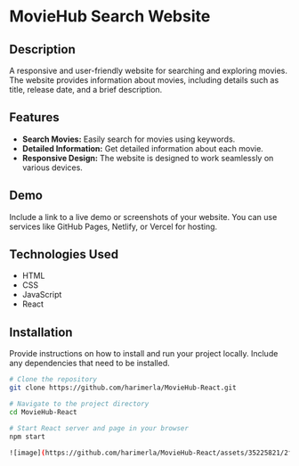 # MovieHub Search Website


## Description

A responsive and user-friendly website for searching and exploring movies. The website provides information about movies, including details such as title, release date, and a brief description.

## Features

- **Search Movies:** Easily search for movies using keywords.
- **Detailed Information:** Get detailed information about each movie.
- **Responsive Design:** The website is designed to work seamlessly on various devices.

## Demo

Include a link to a live demo or screenshots of your website. You can use services like GitHub Pages, Netlify, or Vercel for hosting.

## Technologies Used

- HTML
- CSS
- JavaScript
- React

## Installation

Provide instructions on how to install and run your project locally. Include any dependencies that need to be installed.

```bash
# Clone the repository
git clone https://github.com/harimerla/MovieHub-React.git

# Navigate to the project directory
cd MovieHub-React

# Start React server and page in your browser
npm start

![image](https://github.com/harimerla/MovieHub-React/assets/35225821/2ffc6199-2baf-4245-984d-f0b483645287)

